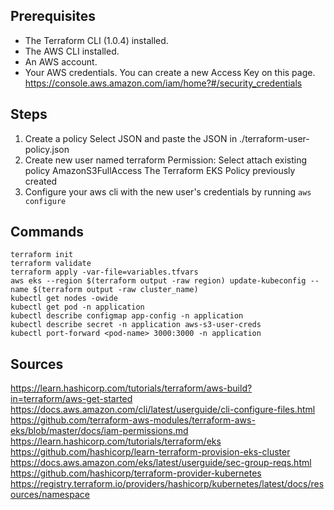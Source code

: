 ## Prerequisites

* The Terraform CLI (1.0.4) installed.
* The AWS CLI installed.
* An AWS account.
* Your AWS credentials. You can create a new Access Key on this page. https://console.aws.amazon.com/iam/home?#/security_credentials

## Steps

1. Create a policy
   Select JSON and paste the JSON in ./terraform-user-policy.json 
2. Create new user named terraform
    Permission:
        Select attach existing policy
            AmazonS3FullAccess
            The Terraform EKS Policy previously created
3. Configure your aws cli with the new user's credentials by running `aws configure`

## Commands

    terraform init
    terraform validate
    terraform apply -var-file=variables.tfvars
    aws eks --region $(terraform output -raw region) update-kubeconfig --name $(terraform output -raw cluster_name)
    kubectl get nodes -owide
    kubectl get pod -n application
    kubectl describe configmap app-config -n application
    kubectl describe secret -n application aws-s3-user-creds
    kubectl port-forward <pod-name> 3000:3000 -n application

## Sources
https://learn.hashicorp.com/tutorials/terraform/aws-build?in=terraform/aws-get-started
https://docs.aws.amazon.com/cli/latest/userguide/cli-configure-files.html
https://github.com/terraform-aws-modules/terraform-aws-eks/blob/master/docs/iam-permissions.md
https://learn.hashicorp.com/tutorials/terraform/eks
https://github.com/hashicorp/learn-terraform-provision-eks-cluster
https://docs.aws.amazon.com/eks/latest/userguide/sec-group-reqs.html
https://github.com/hashicorp/terraform-provider-kubernetes
https://registry.terraform.io/providers/hashicorp/kubernetes/latest/docs/resources/namespace
